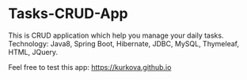# Tasks-CRUD-App

This is CRUD application which help you manage your daily tasks. 
Technology: Java8, Spring Boot, Hibernate, JDBC, MySQL, Thymeleaf, HTML, JQuery. 

Feel free to test this app: https://kurkova.github.io 
